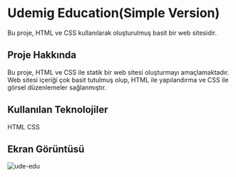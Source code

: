# Udemig Education(Simple Version)
Bu proje, HTML ve CSS kullanılarak oluşturulmuş basit bir web sitesidir.

## Proje Hakkında
Bu proje, HTML ve CSS ile statik bir web sitesi oluşturmayı amaçlamaktadır. Web sitesi içeriği çok basit tutulmuş olup, HTML ile yapılandırma ve CSS ile görsel düzenlemeler sağlanmıştır.

## Kullanılan Teknolojiler
HTML
CSS

## Ekran Görüntüsü

![ude-edu](https://github.com/dilayercan/Ude-Edu/assets/69506908/1763fe61-f15a-4392-a433-de4f717224c7)

